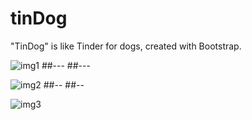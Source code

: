 # tinDog
"TinDog" is like Tinder for dogs, created with Bootstrap.




![img1](https://github.com/bardack134/tinDog/assets/142977989/2916bd64-7161-41c5-b72e-0ac177d93ef5)
##---
##---

![img2](https://github.com/bardack134/tinDog/assets/142977989/a1ce4508-145f-408e-8f8f-e80e1175437f)
##--
##--



![img3](https://github.com/bardack134/tinDog/assets/142977989/bfbf7675-d987-4c92-9e85-45866cc05805)


